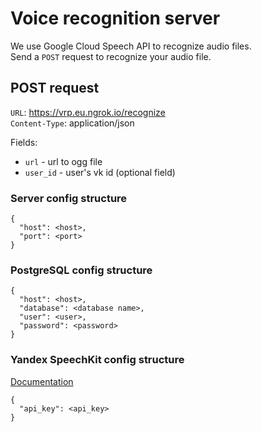 # Voice recognition server

We use Google Cloud Speech API to recognize audio files. <br>
Send a `POST` request to recognize your audio file.

## POST request
`URL`: https://vrp.eu.ngrok.io/recognize <br>
`Content-Type`: application/json

Fields:
* `url` - url to ogg file
* `user_id` - user's vk id (optional field)

### Server config structure
```
{
  "host": <host>,
  "port": <port>
}
```

### PostgreSQL config structure
```
{
  "host": <host>,
  "database": <database name>,
  "user": <user>,
  "password": <password>
}
```

### Yandex SpeechKit config structure
[Documentation](https://tech.yandex.com/speechkit/cloud/doc/guide/concepts/asr-overview-technology-docpage/)
```
{
  "api_key": <api_key>
}
```
